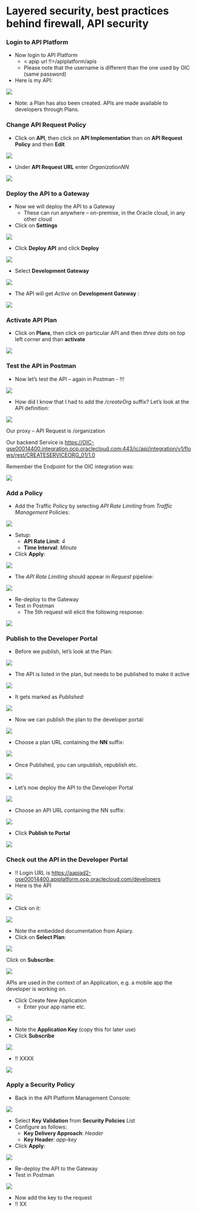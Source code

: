 # Layered security, best practices behind firewall, API security

### Login to API Platform

- Now login to API Platform
  - < apip url !!>/apiplatform/apis
  - Please note that the username is different than the one used by OIC (same password)
- Here is my API:

![](images/apip/image010.png)



- Note: a Plan has also been created. APIs are made available to developers through
  Plans.



### Change API Request Policy

- Click on **API**, then click on **API Implementation** than on **API Request Policy** and then **Edit**

![](images/apip/image020.png)



- Under **API Request URL** enter *OrganizationNN*

![](images/apip/image030.png)



### Deploy the API to a Gateway

- Now we will deploy the API to a Gateway
  - These can run anywhere – on-premise, in the Oracle cloud, in any other cloud
- Click on **Settings**

![](images/apip/image040.png)



- Click **Deploy API** and click **Deploy**

![](images/apip/image050.png)

- Select **Development Gateway**


![](images/apip/image060.png)



- The API will get *Active* on **Development Gateway** :

![](images/apip/image070.png)



### Activate API Plan

- Click on **Plans**, then click on particular API and then *three dots* on top left corner
  and than **activate**

![](images/apip/image080.png)



### Test the API in Postman

- Now let’s test the API – again in Postman - !!!

![](images/apip/image090.png)



- How did I know that I had to add the */createOrg* suffix? Let’s look at the API definition:

![](images/apip/image100.png)



Our proxy – API Request is /organization

Our backend Service is https://OIC-gse00014400.integration.ocp.oraclecloud.com:443/ic/api/integration/v1/flows/rest/CREATESERVICEORG_01/1.0

Remember the Endpoint for the OIC integration was:

![](images/apip/image105.png)



### Add a Policy

- Add the Traffic Policy by selecting *API Rate Limiting* from *Traffic Management* Policies:

![](images/apip/image110.png)



- Setup:
  - **API Rate Limit**: *4*
  - **Time Interval**: *Minute*
- Click **Apply**:

![](images/apip/image120.png)



- The *API Rate Limiting* should appear in *Request* pipeline:

![](images/apip/image130.png)



- Re-deploy to the Gateway
- Test in Postman
  - The 5th request will elicit the following response:

![](images/apip/image140.png)



### Publish to the Developer Portal

- Before we publish, let’s look at the Plan:

![](images/apip/image150.png)



- The API is listed in the plan, but needs to be published to make it active

![](images/apip/image160.png)



- It gets marked as *Published*:

![](images/apip/image170.png)



- Now we can publish the plan to the developer portal:

![](images/apip/image180.png)



- Choose a plan URL containing the **NN** suffix:

![](images/apip/image190.png)



- Once Published, you can unpublish, republish etc.

![](images/apip/image200.png)



- Let’s now deploy the API to the Developer Portal

![](images/apip/image210.png)



- Choose an API URL containing the NN suffix:

![](images/apip/image220.png)



- Click **Publish to Portal**

![](images/apip/image230.png)



### Check out the API in the Developer Portal

- !! Login URL is https://aapiad2-gse00014400.apiplatform.ocp.oraclecloud.com/developers
- Here is the API

![](images/apip/image240.png)



- Click on it:

![](images/apip/image250.png)



- Note the embedded documentation from Apiary.
- Click on **Select Plan**:

![](images/apip/image260.png)



Click on **Subscribe**:

![](images/apip/image270.png)



APIs are used in the context of an Application, e.g. a mobile app the developer is working on.

- Click Create New Application
  - Enter your app name etc.

![](images/apip/image280.png)



- Note the **Application Key** (copy this for later use)
- Click **Subscribe**

![](images/apip/image290.png)



- !! XXXX

![](images/apip/image300.png)



### Apply a Security Policy

- Back in the API Platform Management Console:

![](images/apip/image310.png)



- Select **Key Validation** from **Security Policies** List
- Configure as follows:
  - **Key Delivery Approach**: *Header*
  - **Key Header**: *app-key*
- Click **Apply**:

![](images/apip/image320.png)



- Re-deploy the API to the Gateway
- Test in Postman

![](images/apip/image330.png)



- Now add the key to the request
- !! XX